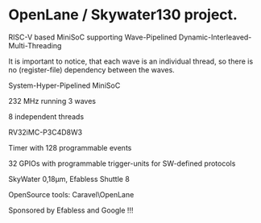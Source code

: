# OpenLane / Skywater130 project. 

RISC-V based MiniSoC supporting Wave-Pipelined Dynamic-Interleaved-Multi-Threading 

It is important to notice, that each wave is an individual thread, so there is no (register-file) dependency between the waves.

System-Hyper-Pipelined MiniSoC

232 MHz running 3 waves 

8 independent threads

RV32iMC-P3C4D8W3

Timer with 128 programmable events

32 GPIOs with programmable trigger-units for SW-defined protocols

SkyWater 0,18µm, Efabless Shuttle 8

OpenSource tools: Caravel\OpenLane

Sponsored by Efabless and Google !!!
